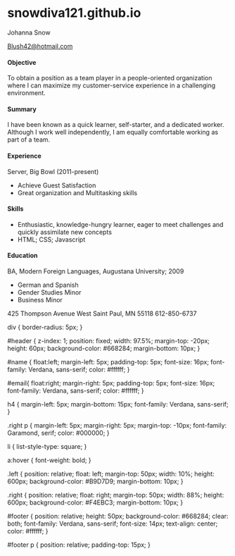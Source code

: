 # snowdiva121.github.io
<!DOCTYPE html>
<html>
	<head>
		<link type="text/css" rel="stylesheet" href="stylesheet.css"/>
		<title></title>
	</head>
	<body>
		<div id="header">
			<p id="name">Johanna Snow</p>
			<a href="mailto:you@yourdomain.com"><p id="email">Blush42@hotmail.com</p></a>
		</div>
		<div class="left"></div>
		<div class="right">
			<h4>Objective</h4>
			<p>To obtain a position as a team player in a people-oriented organization where I can maximize my customer-service experience in a challenging environment.</p>
			<h4>Summary</h4>
			<p> I have been known as a quick learner, self-starter, and a dedicated worker. Although I work well independently, I am equally comfortable working as part of a team.</p>
			<h4>Experience</h4>
			<p>Server, Big Bowl (2011-present)</p>
			<ul>
				<li>Achieve Guest Satisfaction</li>
				<li>Great organization and Multitasking skills</li>
			</ul>
			<h4>Skills</h4>
			<ul>
			<li>Enthusiastic, knowledge-hungry learner, eager to meet challenges and                   quickly assimilate new concepts</li>
			<li>HTML; CSS; Javascript</li>
			</ul>
			<h4>Education</h4>
			<p>BA, Modern Foreign Languages, Augustana University; 2009</p>
			<ul>
				<li>German and Spanish</li>
				<li>Gender Studies Minor</li>
				<li>Business Minor</li>
			</ul>
		</div>
		<div id="footer">
			<p>425 Thompson Avenue West Saint Paul, MN 55118        612-850-6737</p>
		</div>
	</body>
</html>




div {
	border-radius: 5px;
}

#header {
	z-index: 1;
	position: fixed;
	width: 97.5%;
	margin-top: -20px;
	height: 60px;
	background-color: #668284;
	margin-bottom: 10px;
}

#name {
	float:left;
	margin-left: 5px;
	padding-top: 5px;
	font-size: 16px;
	font-family: Verdana, sans-serif;
	color: #ffffff;
}

#email{
	float:right;
	margin-right: 5px;
	padding-top: 5px;
	font-size: 16px;
	font-family: Verdana, sans-serif;
	color: #ffffff;
}

h4 {
	margin-left: 5px;
	margin-bottom: 15px;
	font-family: Verdana, sans-serif;
}

.right p {
	margin-left: 5px;
	margin-right: 5px;
	margin-top: -10px;
	font-family: Garamond, serif;
	color: #000000;
}

li {
	list-style-type: square;
}

a:hover {
	font-weight: bold;
}

.left {
	position: relative;
	float: left;
	margin-top: 50px;
	width: 10%;
	height: 600px;
	background-color: #B9D7D9;
	margin-bottom: 10px;
}

.right {
	position: relative;
	float: right;
	margin-top: 50px;
	width: 88%;
	height: 600px;
	background-color: #F4EBC3;
	margin-bottom: 10px;
}

#footer {
	position: relative;
	height: 50px;
	background-color: #668284;
	clear: both;
	font-family: Verdana, sans-serif;
	font-size: 14px;
	text-align: center;
	color: #ffffff;
}

#footer p {
	position: relative;
	padding-top: 15px;
}
